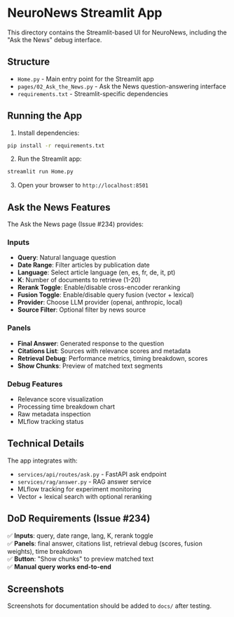 # NeuroNews Streamlit App

This directory contains the Streamlit-based UI for NeuroNews, including the "Ask the News" debug interface.

## Structure

- `Home.py` - Main entry point for the Streamlit app
- `pages/02_Ask_the_News.py` - Ask the News question-answering interface
- `requirements.txt` - Streamlit-specific dependencies

## Running the App

1. Install dependencies:
```bash
pip install -r requirements.txt
```

2. Run the Streamlit app:
```bash
streamlit run Home.py
```

3. Open your browser to `http://localhost:8501`

## Ask the News Features

The Ask the News page (Issue #234) provides:

### Inputs
- **Query**: Natural language question
- **Date Range**: Filter articles by publication date  
- **Language**: Select article language (en, es, fr, de, it, pt)
- **K**: Number of documents to retrieve (1-20)
- **Rerank Toggle**: Enable/disable cross-encoder reranking
- **Fusion Toggle**: Enable/disable query fusion (vector + lexical)
- **Provider**: Choose LLM provider (openai, anthropic, local)
- **Source Filter**: Optional filter by news source

### Panels
- **Final Answer**: Generated response to the question
- **Citations List**: Sources with relevance scores and metadata
- **Retrieval Debug**: Performance metrics, timing breakdown, scores
- **Show Chunks**: Preview of matched text segments

### Debug Features
- Relevance score visualization
- Processing time breakdown chart
- Raw metadata inspection
- MLflow tracking status

## Technical Details

The app integrates with:
- `services/api/routes/ask.py` - FastAPI ask endpoint
- `services/rag/answer.py` - RAG answer service
- MLflow tracking for experiment monitoring
- Vector + lexical search with optional reranking

## DoD Requirements (Issue #234)

✅ **Inputs**: query, date range, lang, K, rerank toggle  
✅ **Panels**: final answer, citations list, retrieval debug (scores, fusion weights), time breakdown  
✅ **Button**: "Show chunks" to preview matched text  
✅ **Manual query works end-to-end**

## Screenshots

Screenshots for documentation should be added to `docs/` after testing.
